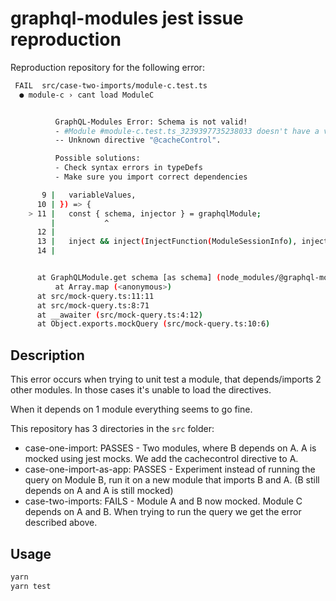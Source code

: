 # graphql-modules jest issue reproduction

Reproduction repository for the following error:

```sh
 FAIL  src/case-two-imports/module-c.test.ts
  ● module-c › cant load ModuleC


          GraphQL-Modules Error: Schema is not valid!
          - #Module #module-c.test.ts_3239397735238033 doesn't have a valid schema!
          -- Unknown directive "@cacheControl".

          Possible solutions:
          - Check syntax errors in typeDefs
          - Make sure you import correct dependencies

       9 |   variableValues,
      10 | }) => {
    > 11 |   const { schema, injector } = graphqlModule;
         |           ^
      12 |
      13 |   inject && inject(InjectFunction(ModuleSessionInfo), injector);
      14 |


      at GraphQLModule.get schema [as schema] (node_modules/@graphql-modules/core/dist/index.cjs.js:413:31)
          at Array.map (<anonymous>)
      at src/mock-query.ts:11:11
      at src/mock-query.ts:8:71
      at __awaiter (src/mock-query.ts:4:12)
      at Object.exports.mockQuery (src/mock-query.ts:10:6)
```

## Description

This error occurs when trying to unit test a module, that depends/imports 2 other modules. In those cases it's unable to load the directives.

When it depends on 1 module everything seems to go fine.

This repository has 3 directories in the `src` folder:

- case-one-import: PASSES - Two modules, where B depends on A. A is mocked using jest mocks. We add the cachecontrol directive to A.
- case-one-import-as-app: PASSES - Experiment instead of running the query on Module B, run it on a new module that imports B and A. (B still depends on A and A is still mocked)
- case-two-imports: FAILS - Module A and B now mocked. Module C depends on A and B. When trying to run the query we get the error described above.

## Usage

```sh
yarn
yarn test
```
